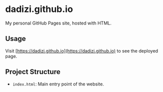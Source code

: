 # dadizi.github.io  
My personal GitHub Pages site, hosted with HTML.  

## Usage  
Visit [https://dadizi.github.io](https://dadizi.github.io) to see the deployed page.  

## Project Structure  
- `index.html`: Main entry point of the website.  
